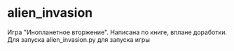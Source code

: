 # alien_invasion
Игра "Инопланетное вторжение". Написана по книге, вплане доработки.
Для запуска alien_invasion.py для запуска игры
